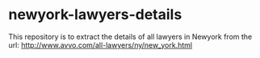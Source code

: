 # newyork-lawyers-details
This repository is to extract the details of all lawyers in Newyork from the url: http://www.avvo.com/all-lawyers/ny/new_york.html 
